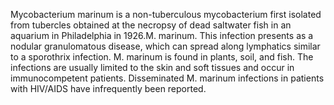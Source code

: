 Mycobacterium marinum is a non-tuberculous mycobacterium first isolated from tubercles obtained at the necropsy of dead saltwater fish in an aquarium in Philadelphia in 1926.M. marinum. This infection presents as a nodular granulomatous disease, which can spread along lymphatics similar to a sporothrix infection. M. marinum is found in plants, soil, and fish. The infections are usually limited to the skin and soft tissues and occur in immunocompetent patients. Disseminated M. marinum infections in patients with HIV/AIDS have infrequently been reported.